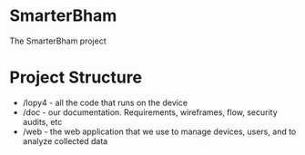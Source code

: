 # SmarterBham
The SmarterBham project



# Project Structure
* /lopy4 - all the code that runs on the device
* /doc - our documentation.  Requirements, wireframes, flow, security audits, etc
* /web - the web application that we use to manage devices, users, and to analyze collected data

